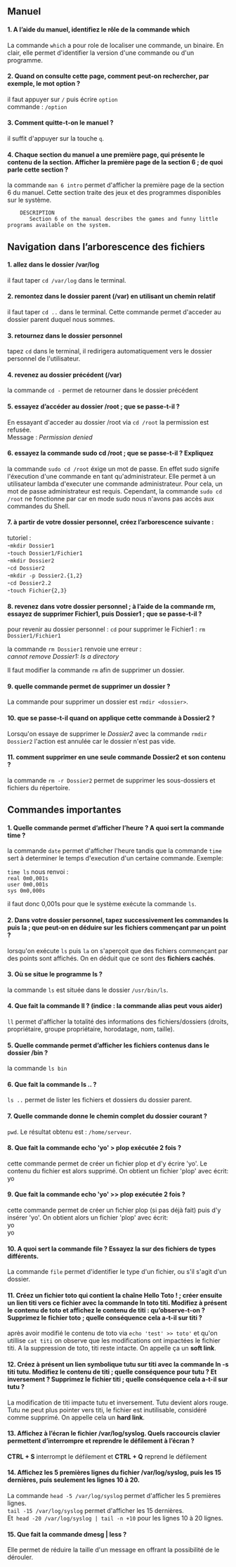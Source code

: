 ## Manuel

#### 1. A l’aide du manuel, identifiez le rôle de la commande which

La commande `which` a pour role de localiser une commande, un binaire. En clair, elle permet d'identifier la version d'une commande ou d'un programme.

#### 2. Quand on consulte cette page, comment peut-on rechercher, par exemple, le mot option ?

il faut appuyer sur `/` puis écrire `option` <br>
commande : `/option`

#### 3. Comment quitte-t-on le manuel ?

il suffit d'appuyer sur la touche `q`.

#### 4. Chaque section du manuel a une première page, qui présente le contenu de la section. Afficher la première page de la section 6 ; de quoi parle cette section ?

la commande `man 6 intro` permet d'afficher la première page de la section 6 du manuel. Cette section traite des jeux et des programmes disponibles sur le système.

```
    DESCRIPTION
       Section 6 of the manual describes the games and funny little programs available on the system.
```

## Navigation dans l’arborescence des fichiers

#### 1. allez dans le dossier /var/log

il faut taper `cd /var/log` dans le terminal.

#### 2. remontez dans le dossier parent (/var) en utilisant un chemin relatif

il faut taper `cd ..` dans le terminal. Cette commande permet d'acceder au dossier parent duquel nous sommes.

#### 3. retournez dans le dossier personnel

tapez `cd`  dans le terminal, il redirigera automatiquement vers le dossier personnel de l'utilisateur.

#### 4. revenez au dossier précédent (/var)

la commande `cd -`  permet de retourner dans le dossier précédent

#### 5. essayez d’accéder au dossier /root ; que se passe-t-il ?

En essayant d'acceder au dossier /root via `cd /root` la permission est refusée. <br>
Message : *Permission denied*

#### 6. essayez la commande sudo cd /root ; que se passe-t-il ? Expliquez

la commande `sudo cd /root` éxige un mot de passe. En effet sudo signife l'éxecution d'une commande en tant qu'administrateur. Elle permet à un utilisateur lambda d'executer une commande administrateur. Pour cela, un mot de passe administrateur est requis. Cependant, la commande `sudo cd /root` ne fonctionne par car en mode sudo nous n'avons pas accès aux commandes du Shell.

#### 7. à partir de votre dossier personnel, créez l’arborescence suivante :

tutoriel : <br>
-`mkdir Dossier1` <br>
-`touch Dossier1/Fichier1` <br>
-`mkdir Dossier2` <br>
-`cd Dossier2` <br>
-`mkdir -p Dossier2.{1,2}` <br>
-`cd Dossier2.2` <br>
-`touch Fichier{2,3}`

#### 8. revenez dans votre dossier personnel ; à l’aide de la commande rm, essayez de supprimer Fichier1, puis Dossier1 ; que se passe-t-il ?

pour revenir au dossier personnel : `cd`
pour supprimer le Fichier1 : `rm Dossier1/Fichier1`

la commande `rm Dossier1` renvoie une erreur : <br>
_cannot remove Dossier1: Is a directory_

Il faut modifier la commande `rm` afin de supprimer un dossier.

#### 9. quelle commande permet de supprimer un dossier ?

La commande pour supprimer un dossier est `rmdir <dossier>`.

#### 10. que se passe-t-il quand on applique cette commande à Dossier2 ?

Lorsqu'on essaye de supprimer le _Dossier2_ avec la commande `rmdir Dossier2` l'action est annulée car le dossier n'est pas vide.

#### 11. comment supprimer en une seule commande Dossier2 et son contenu ?

la commande `rm -r Dossier2` permet de supprimer les sous-dossiers et fichiers du répertoire.

## Commandes importantes

#### 1. Quelle commande permet d’afficher l’heure ? A quoi sert la commande time ?

la commande `date` permet d'afficher l'heure tandis que la commande `time` sert à determiner le temps d'execution d'un certaine commande. Exemple: <br>

`time ls` nous renvoi : <br>
`real 0m0,001s` <br>
`user 0m0,001s` <br>
`sys 0m0,000s`

il faut donc 0,001s pour que le système exécute la commande `ls`.

#### 2. Dans votre dossier personnel, tapez successivement les commandes ls puis la ; que peut-on en déduire sur les fichiers commençant par un point ?

lorsqu'on exécute `ls` puis `la` on s'aperçoit que des fichiers commençant par des points sont affichés. On en déduit que ce sont des <b>fichiers cachés</b>.

#### 3. Où se situe le programme ls ?

la commande `ls` est située dans le dossier `/usr/bin/ls`.

#### 4. Que fait la commande ll ? (indice : la commande alias peut vous aider)

`ll` permet d'afficher la totalité des informations des fichiers/dossiers (droits, propriétaire, groupe propriétaire, horodatage, nom, taille).

#### 5. Quelle commande permet d’afficher les fichiers contenus dans le dossier /bin ?

la commande `ls bin`

#### 6. Que fait la commande ls .. ?

`ls ..` permet de lister les fichiers et dossiers du dossier parent.

#### 7. Quelle commande donne le chemin complet du dossier courant ?

`pwd`.
Le résultat obtenu est : `/home/serveur`.

#### 8. Que fait la commande echo 'yo' > plop exécutée 2 fois ?

cette commande permet de créer un fichier plop et d'y écrire 'yo'. Le contenu du fichier est alors supprimé.
On obtient un fichier 'plop' avec écrit:
<br>yo

#### 9. Que fait la commande echo 'yo' >> plop exécutée 2 fois ?

cette commande permet de créer un fichier plop (si pas déjà fait) puis d'y insérer 'yo'.
On obtient alors un fichier 'plop' avec écrit:
<br>yo<br>yo

#### 10. A quoi sert la commande file ? Essayez la sur des fichiers de types différents.

La commande `file` permet d'identifier le type d'un fichier, ou s'il s'agit d'un dossier.

#### 11. Créez un fichier toto qui contient la chaîne Hello Toto ! ; créer ensuite un lien titi vers ce fichier avec la commande ln toto titi. Modifiez à présent le contenu de toto et affichez le contenu de titi : qu’observe-t-on ? Supprimez le fichier toto ; quelle conséquence cela a-t-il sur titi ?

après avoir modifié le contenu de toto via `echo 'test' >> toto'` et qu'on utillise `cat titi` on observe que les modifications ont impactées le fichier titi. A la suppression de toto, titi reste intacte. On appelle ça un <b>soft link</b>.

#### 12. Créez à présent un lien symbolique tutu sur titi avec la commande ln -s titi tutu. Modifiez le contenu de titi ; quelle conséquence pour tutu ? Et inversement ? Supprimez le fichier titi ; quelle conséquence cela a-t-il sur tutu ?

La modification de titi impacte tutu et inversement. Tutu devient alors rouge. Tutu ne peut plus pointer vers titi, le fichier est inutilisable, considéré comme supprimé. On appelle cela un <b>hard link</b>.

#### 13. Affichez à l’écran le fichier /var/log/syslog. Quels raccourcis clavier permettent d’interrompre et reprendre le défilement à l’écran ?

<b>CTRL + S</b> interrompt le défilement et <b>CTRL + Q</b> reprend le défilement

#### 14. Affichez les 5 premières lignes du fichier /var/log/syslog, puis les 15 dernières, puis seulement les lignes 10 à 20.

La commande `head -5 /var/log/syslog` permet d'afficher les 5 premières lignes. <br>
`tail -15 /var/log/syslog` permet d'afficher les 15 dernières. <br>
Et` head -20 /var/log/syslog | tail -n +10` pour les lignes 10 à 20 lignes. 

#### 15. Que fait la commande dmesg | less ?

Elle permet de réduire la taille d'un message en offrant la possibilité de le dérouler.

